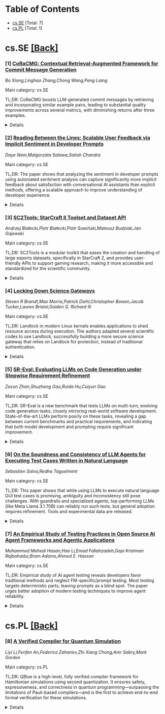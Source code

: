 <div id=toc></div>

# Table of Contents

- [cs.SE](#cs.SE) [Total: 7]
- [cs.PL](#cs.PL) [Total: 1]


<div id='cs.SE'></div>

# cs.SE [[Back]](#toc)

### [1] [CoRaCMG: Contextual Retrieval-Augmented Framework for Commit Message Generation](https://arxiv.org/abs/2509.18337)
*Bo Xiong,Linghao Zhang,Chong Wang,Peng Liang*

Main category: cs.SE

TL;DR: CoRaCMG boosts LLM-generated commit messages by retrieving and incorporating similar example pairs, leading to substantial quality improvements across several metrics, with diminishing returns after three examples.


<details>
  <summary>Details</summary>
Motivation: Commit messages are essential for documenting code changes but often lack quality, making them less useful. Improving automated commit message generation can reduce developer effort and enhance clarity.

Method: The paper proposes CoRaCMG, a framework that augments LLMs with context by retrieving similar diff-message pairs and feeding them as structured prompts to the model. The process involves retrieval of examples, prompt augmentation, and message generation using LLMs.

Result: CoRaCMG significantly improves LLM performance on CMG across four benchmark metrics (BLEU, Rouge-L, METEOR, CIDEr), with relative improvements up to 89%. Gains plateau after three retrieved examples, suggesting diminishing returns. Improvements are traced to the model's better use of project-specific terminology and writing style.

Conclusion: Incorporating retrieved diff-message pairs into LLM prompts consistently enhances the generation of precise and informative commit messages, helping models better learn from human-written examples.

Abstract: Commit messages play a key role in documenting the intent behind code
changes. However, they are often low-quality, vague, or incomplete, limiting
their usefulness. Commit Message Generation (CMG) aims to automatically
generate descriptive commit messages from code diffs to reduce developers'
effort and improve message quality. Although recent advances in LLMs have shown
promise in automating CMG, their performance remains limited. This paper aims
to enhance CMG performance by retrieving similar diff-message pairs to guide
LLMs to generate commit messages that are more precise and informative. We
proposed CoRaCMG, a Contextual Retrieval-augmented framework for Commit Message
Generation, structured in three phases: (1) Retrieve: retrieving the similar
diff-message pairs; (2) Augment: combining them with the query diff into a
structured prompt; and (3) Generate: generating commit messages corresponding
to the query diff via LLMs. CoRaCMG enables LLMs to learn project-specific
terminologies and writing styles from the retrieved diff-message pairs, thereby
producing high-quality commit messages. We evaluated our method on various
LLMs, including closed-source GPT models and open-source DeepSeek models.
Experimental results show that CoRaCMG significantly boosts LLM performance
across four metrics (BLEU, Rouge-L, METEOR, and CIDEr). Specifically,
DeepSeek-R1 achieves relative improvements of 76% in BLEU and 71% in CIDEr when
augmented with a single retrieved example pair. After incorporating the single
example pair, GPT-4o achieves the highest improvement rate, with BLEU
increasing by 89%. Moreover, performance gains plateau after more than three
examples are used, indicating diminishing returns. Further analysis shows that
the improvements are attributed to the model's ability to capture the
terminologies and writing styles of human-written commit messages from the
retrieved example pairs.

</details>


### [2] [Reading Between the Lines: Scalable User Feedback via Implicit Sentiment in Developer Prompts](https://arxiv.org/abs/2509.18361)
*Daye Nam,Malgorzata Salawa,Satish Chandra*

Main category: cs.SE

TL;DR: The paper shows that analyzing the sentiment in developer prompts using automated sentiment analysis can capture significantly more implicit feedback about satisfaction with conversational AI assistants than explicit methods, offering a scalable approach to improve understanding of developer experience.


<details>
  <summary>Details</summary>
Motivation: User studies give deep insights into developer satisfaction but are not scalable, while large-scale quantitative measures (like logs or product ratings) are often shallow or unreliable. There is a need for scalable, reliable signals of developer satisfaction with conversational AI assistants.

Method: The authors propose leveraging sentiment analysis on developer prompts as an implicit measure of user satisfaction. They applied sentiment analysis to industrial usage logs from 372 professional developers and assessed the utility and accuracy of this signal relative to explicit feedback.

Result: Sentiment analysis detected satisfaction signals in about 8% of all interactions—over 13 times more than explicit user feedback—with reasonable accuracy, even when using an off-the-shelf sentiment analysis method.

Conclusion: Sentiment analysis of developer prompts can serve as a scalable, practical complement to explicit feedback mechanisms, enabling more comprehensive and reliable insights into developer satisfaction with conversational AI assistants.

Abstract: Evaluating developer satisfaction with conversational AI assistants at scale
is critical but challenging. User studies provide rich insights, but are
unscalable, while large-scale quantitative signals from logs or in-product
ratings are often too shallow or sparse to be reliable. To address this gap, we
propose and evaluate a new approach: using sentiment analysis of developer
prompts to identify implicit signals of user satisfaction. With an analysis of
industrial usage logs of 372 professional developers, we show that this
approach can identify a signal in ~8% of all interactions, a rate more than 13
times higher than explicit user feedback, with reasonable accuracy even with an
off-the-shelf sentiment analysis approach. This new practical approach to
complement existing feedback channels would open up new directions for building
a more comprehensive understanding of the developer experience at scale.

</details>


### [3] [SC2Tools: StarCraft II Toolset and Dataset API](https://arxiv.org/abs/2509.18454)
*Andrzej Białecki,Piotr Białecki,Piotr Sowiński,Mateusz Budziak,Jan Gajewski*

Main category: cs.SE

TL;DR: SC2Tools is a modular toolkit that eases the creation and handling of large esports datasets, specifically in StarCraft 2, and provides user-friendly APIs to support gaming research, making it more accessible and standardized for the scientific community.


<details>
  <summary>Details</summary>
Motivation: Gaming and esports research increasingly relies on RL, AI, and ML, but faces challenges in data collection, preprocessing, and technical implementation. There is a need for streamlined tooling to support researchers and enable the creation of large datasets.

Method: The authors introduce SC2Tools, a modular toolset with submodules designed for dataset creation and management. The toolkit supports both StarCraft 2 and other data types, and offers APIs in PyTorch and PyTorch Lightning for easy data access.

Result: SC2Tools was instrumental in producing one of the largest StarCraft 2 tournament datasets. The modular structure allows future extension, and the provided APIs simplify data utilization for research.

Conclusion: SC2Tools reduces the technical and developmental burden on researchers, making esports and gaming studies more accessible. It helps standardize experiment workflows in StarCraft 2 and potentially other domains.

Abstract: Computer games, as fully controlled simulated environments, have been
utilized in significant scientific studies demonstrating the application of
Reinforcement Learning (RL). Gaming and esports are key areas influenced by the
application of Artificial Intelligence (AI) and Machine Learning (ML) solutions
at scale. Tooling simplifies scientific workloads and is essential for
developing the gaming and esports research area.
  In this work, we present ``SC2Tools'', a toolset containing multiple
submodules responsible for working with, and producing larger datasets. We
provide a modular structure of the implemented tooling, leaving room for future
extensions where needed. Additionally, some of the tools are not StarCraft~2
exclusive and can be used with other types of data for dataset creation.
  The tools we present were leveraged in creating one of the largest
StarCraft~2 tournament datasets to date with a separate PyTorch and PyTorch
Lightning application programming interface (API) for easy access to the data.
  We conclude that alleviating the burden of data collection, preprocessing,
and custom code development is essential for less technically proficient
researchers to engage in the growing gaming and esports research area. Finally,
our solution provides some foundational work toward normalizing experiment
workflow in StarCraft~2

</details>


### [4] [Locking Down Science Gateways](https://arxiv.org/abs/2509.18548)
*Steven R Brandt,Max Morris,Patrick Diehl,Christopher Bowen,Jacob Tucker,Lauren Bristol,Golden G. Richard III*

Main category: cs.SE

TL;DR: Landlock in modern Linux kernels enables applications to shed resource access during execution. The authors adapted several scientific codes to use Landlock, successfully building a more secure science gateway that relies on Landlock for protection, instead of traditional authentication.


<details>
  <summary>Details</summary>
Motivation: Science Gateway applications require network access during startup but need to minimize security risks by dropping unnecessary privileges before processing user input. Existing security mechanisms like Seccomp inspired new features like Landlock.

Method: The authors evaluated the practicality of Landlock by integrating it into three scientific codes—The Einstein Toolkit, Octo-Tiger, and FUKA—then developed a science gateway for FUKA that uses Landlock for security instead of traditional user authentication.

Result: Landlock could effectively restrict resource access after startup, thereby enhancing security for scientific applications running as Science Gateways. A functional FUKA science gateway was implemented utilizing Landlock.

Conclusion: Landlock is a useful new Linux kernel feature for restricting application privileges at runtime, providing an alternative or complement to existing application security models in scientific gateways.

Abstract: The most recent Linux kernels have a new feature for securing applications:
Landlock. Like Seccomp before it, Landlock makes it possible for a running
process to give up access to resources. For applications running as Science
Gateways, network access is required while starting up MPI, but for the sake of
security, it should be taken away prior to the reading of user-supplied
parameter files. We explore the usefulness of Landlock by modifying and locking
down three mature scientific codes: The Einstein Toolkit (a code that studies
the dynamics of relativistic astrophysics, e.g. neutron star collisions),
Octo-Tiger (a code for studying the dynamics of non-relativistic astrophysics,
e.g. white dwarfs), and FUKA (an initial data solver for relativistic codes).
Finally, we implement a fully-functioning FUKA science gateway that relies on
Landlock (instead of user authentication) for security.

</details>


### [5] [SR-Eval: Evaluating LLMs on Code Generation under Stepwise Requirement Refinement](https://arxiv.org/abs/2509.18808)
*Zexun Zhan,Shuzheng Gao,Ruida Hu,Cuiyun Gao*

Main category: cs.SE

TL;DR: SR-Eval is a new benchmark that tests LLMs on multi-turn, evolving code generation tasks, closely mirroring real-world software development. State-of-the-art LLMs perform poorly on these tasks, revealing a gap between current benchmarks and practical requirements, and indicating that both model development and prompting require significant improvement.


<details>
  <summary>Details</summary>
Motivation: Existing code generation benchmarks focus on single-turn, static tasks, not reflecting the iterative and evolving nature of real-world software development. This limits our understanding of how well large language models (LLMs) can support actual development workflows with changing requirements.

Method: The authors introduce SR-Eval, a new benchmark for evaluating LLMs in iterative code generation scenarios with stepwise requirements refinement. SR-Eval includes both function-level and repository-level tasks in Python and Java and utilizes a multi-agent-based approach to simulate requirement evolution, along with a semantic-aware, discriminative test case generator for consistent evaluation at each step.

Result: SR-Eval contains 443 multi-turn tasks and 1,857 questions. When tested on 11 LLMs using three different prompting strategies, the best model achieved only 22.67% success on function-level and 20.00% on repository-level tasks, demonstrating that iterative code generation with evolving requirements is still a significant challenge for current LLMs. Prompting strategy also had a noticeable impact on performance.

Conclusion: The study shows that current LLMs struggle with iterative code generation tasks reflecting real development processes. SR-Eval offers a comprehensive and challenging benchmark for this scenario, and highlights the urgent need for improved LLM methods and better prompting strategies to support real-world, multi-turn software development workflows.

Abstract: Large language models (LLMs) have achieved remarkable progress in code
generation. However, existing benchmarks mainly formalize the task as a static,
single-turn problem, overlooking the stepwise requirement changes and iterative
workflows in real-world software development. This mismatch limits the
understanding of how well LLMs can support real-world development workflows.
Constructing such iterative benchmarks is challenging due to the lack of public
interaction traces and the difficulty of creating discriminative, turn-specific
test cases.
  To bridge this gap, we present SR-Eval, a benchmark specifically designed to
assess LLMs on iterative code generation under Stepwise requirements
Refinement. SR-Eval spans both function-level and repository-level tasks in
Python and Java, enabling fine-grained and progressive evaluation across
evolving requirements. The construction of SR-Eval follows a carefully designed
pipeline that first leverages a multi-agent-based requirement generation method
to simulate the development process and recover the multi-round interaction
process from final requirements, then employs a semantic-aware discriminative
test case generation component to ensure discriminative and consistent
evaluation at each turn. SR-Eval comprises 443 multi-turn tasks and 1,857
questions at both function and repository levels. Using SR-Eval, we evaluate 11
representative LLMs with three prompting strategies that simulate different
usage patterns. Results show that iterative code generation under stepwise
requirement refinement remains highly challenging: the best-performing model
achieves only 22.67% completion rate on function-level tasks and 20.00% on
repository-level tasks. We further observe that prompting strategies
substantially influence performance, highlighting the need for the development
of advanced methods.

</details>


### [6] [On the Soundness and Consistency of LLM Agents for Executing Test Cases Written in Natural Language](https://arxiv.org/abs/2509.19136)
*Sébastien Salva,Redha Taguelmimt*

Main category: cs.SE

TL;DR: This paper shows that while using LLMs to execute natural language GUI test cases is promising, ambiguity and inconsistency still pose challenges. With guardrails and specialized agents, top-performing LLMs (like Meta Llama 3.1 70B) can reliably run such tests, but general adoption requires refinement. Tools and experimental data are released.


<details>
  <summary>Details</summary>
Motivation: Manually written executable test scripts for GUI applications are costly and hard to maintain. Using natural language (NL) test cases, executed directly by large language model (LLM) agents, could reduce these burdens, but NL test cases can be ambiguous and unreliable. Therefore, it is crucial to investigate their soundness and consistency.

Method: The authors propose an algorithm with guardrail mechanisms and specialized agents for verifying each step of NL test case execution. They introduce specific measures to assess LLMs' execution capabilities and consistency, and define 'weak unsoundness' in the context of industrial quality standards (Six Sigma). Experimental evaluation is performed using eight LLMs (3B to 70B parameters) on publicly available test suites.

Result: The experiments reveal that current LLM agents have both promise and limitations for executing NL test cases in GUI testing. Notably, Meta Llama 3.1 70B achieves high consistency in test execution (above 3-sigma level), suggesting it is suitable for practical use. Prototype tools and result datasets are provided.

Conclusion: Direct execution of NL test cases with LLM agents is feasible, provided soundness and consistency are adequately addressed. The proposed approach with guardrails and step-by-step validation improves reliability, and some modern LLMs surpass necessary industrial consistency benchmarks. However, further improvements are needed for broader applicability.

Abstract: The use of natural language (NL) test cases for validating graphical user
interface (GUI) applications is emerging as a promising direction to manually
written executable test scripts, which are costly to develop and difficult to
maintain. Recent advances in large language models (LLMs) have opened the
possibility of the direct execution of NL test cases by LLM agents. This paper
investigates this direction, focusing on the impact on NL test case unsoundness
and on test case execution consistency. NL test cases are inherently unsound,
as they may yield false failures due to ambiguous instructions or unpredictable
agent behaviour. Furthermore, repeated executions of the same NL test case may
lead to inconsistent outcomes, undermining test reliability. To address these
challenges, we propose an algorithm for executing NL test cases with guardrail
mechanisms and specialised agents that dynamically verify the correct execution
of each test step. We introduce measures to evaluate the capabilities of LLMs
in test execution and one measure to quantify execution consistency. We propose
a definition of weak unsoundness to characterise contexts in which NL test case
execution remains acceptable, with respect to the industrial quality levels Six
Sigma. Our experimental evaluation with eight publicly available LLMs, ranging
from 3B to 70B parameters, demonstrates both the potential and current
limitations of current LLM agents for GUI testing. Our experiments show that
Meta Llama 3.1 70B demonstrates acceptable capabilities in NL test case
execution with high execution consistency (above the level 3-sigma). We provide
prototype tools, test suites, and results.

</details>


### [7] [An Empirical Study of Testing Practices in Open Source AI Agent Frameworks and Agentic Applications](https://arxiv.org/abs/2509.19185)
*Mohammed Mehedi Hasan,Hao Li,Emad Fallahzadeh,Gopi Krishnan Rajbahadur,Bram Adams,Ahmed E. Hassan*

Main category: cs.SE

TL;DR: Empirical study of AI agent testing reveals developers favor traditional methods and neglect FM-specific/prompt testing. Most testing targets deterministic parts, leaving prompts as a blind spot. The paper urges better adoption of modern testing techniques to improve agent reliability.


<details>
  <summary>Details</summary>
Motivation: The paper addresses the rapid adoption of foundation model (FM)-based AI agents and highlights the challenge that their non-determinism and non-reproducibility present for testing and quality assurance. There is a lack of understanding about how developers ensure the internal correctness of these agents during development.

Method: The authors conducted a large-scale empirical study, analyzing 39 open-source agent frameworks and 439 agentic applications. They identified and classified different testing patterns, mapped these to the architectural components of agent frameworks/applications, and analyzed the distribution of testing efforts.

Result: The study identified ten testing patterns, found that agent-specific methods like DeepEval are rarely used (~1%), whereas traditional testing patterns are widely adapted. It was discovered that deterministic components consume over 70% of testing effort, while FM-based components receive much less attention. Most notably, prompts (Trigger component) are tested in only ~1% of cases, indicating a critical testing blind spot.

Conclusion: Current testing practices in FM-based agent frameworks are rational but incomplete, with significant neglect of FM-specific and prompt-testing methods. The authors recommend that framework and application developers, as well as researchers, should enhance support for novel testing methods and prompt regression testing to improve robustness of AI agents.

Abstract: Foundation model (FM)-based AI agents are rapidly gaining adoption across
diverse domains, but their inherent non-determinism and non-reproducibility
pose testing and quality assurance challenges. While recent benchmarks provide
task-level evaluations, there is limited understanding of how developers verify
the internal correctness of these agents during development.
  To address this gap, we conduct the first large-scale empirical study of
testing practices in the AI agent ecosystem, analyzing 39 open-source agent
frameworks and 439 agentic applications. We identify ten distinct testing
patterns and find that novel, agent-specific methods like DeepEval are seldom
used (around 1%), while traditional patterns like negative and membership
testing are widely adapted to manage FM uncertainty. By mapping these patterns
to canonical architectural components of agent frameworks and agentic
applications, we uncover a fundamental inversion of testing effort:
deterministic components like Resource Artifacts (tools) and Coordination
Artifacts (workflows) consume over 70% of testing effort, while the FM-based
Plan Body receives less than 5%. Crucially, this reveals a critical blind spot,
as the Trigger component (prompts) remains neglected, appearing in around 1% of
all tests.
  Our findings offer the first empirical testing baseline in FM-based agent
frameworks and agentic applications, revealing a rational but incomplete
adaptation to non-determinism. To address it, framework developers should
improve support for novel testing methods, application developers must adopt
prompt regression testing, and researchers should explore barriers to adoption.
Strengthening these practices is vital for building more robust and dependable
AI agents.

</details>


<div id='cs.PL'></div>

# cs.PL [[Back]](#toc)

### [8] [A Verified Compiler for Quantum Simulation](https://arxiv.org/abs/2509.18583)
*Liyi Li,Fenfen An,Federico Zahariev,Zhi Xiang Chong,Amr Sabry,Mark Gordon*

Main category: cs.PL

TL;DR: QBlue is a high-level, fully verified compiler framework for Hamiltonian simulations using second quantization. It ensures safety, expressiveness, and correctness in quantum programming—surpassing the limitations of Pauli-based compilers—and is the first to achieve end-to-end formal verification for these simulations.


<details>
  <summary>Details</summary>
Motivation: Current Hamiltonian simulation compilers are based on low-level Pauli operator representations, which restrict programmability and lack formal correctness guarantees. There is a need for higher-level, more expressive, and formally verified compilation frameworks.

Method: The authors introduce QBlue, a high-level framework for compiling Hamiltonian simulations. It leverages the second quantization formalism for describing quantum systems, employs a type system for safety and correctness, supports compilation to both digital and analog quantum circuits, and is fully mechanized and verified within the Rocq proof framework.

Result: QBlue provides formal guarantees of correctness across the compilation pipeline, supports expressive modeling using second quantization, enforces structural and type constraints, and is the first end-to-end verified compiler for Hamiltonian simulation using this formalism.

Conclusion: QBlue advances the field of quantum simulation compilation by offering a high-level, formally verified, and expressive approach that bridges programmability with correctness, filling a major gap in current quantum compiler technology.

Abstract: Hamiltonian simulation is a central application of quantum computing, with
significant potential in modeling physical systems and solving complex
optimization problems. Existing compilers for such simulations typically focus
on low-level representations based on Pauli operators, limiting programmability
and offering no formal guarantees of correctness across the compilation
pipeline. We introduce QBlue, a high-level, formally verified framework for
compiling Hamiltonian simulations. QBlue is based on the formalism of second
quantization, which provides a natural and expressive way to describe quantum
particle systems using creation and annihilation operators. To ensure safety
and correctness, QBlue includes a type system that tracks particle types and
enforces Hermitian structure. The framework supports compilation to both
digital and analog quantum circuits and captures multiple layers of semantics,
from static constraints to dynamic evolution. All components of QBlue,
including its language design, type system, and compilation correctness, are
fully mechanized in the Rocq proof framework, making it the first end-to-end
verified compiler for second-quantized Hamiltonian simulation.

</details>
